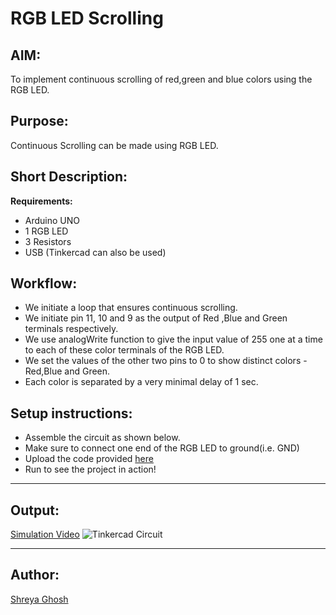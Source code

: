 # RGB LED Scrolling

## AIM:

To implement continuous scrolling of red,green and blue colors using the RGB LED.

## Purpose:

Continuous Scrolling can be made using RGB LED.

## Short Description:

**Requirements:**

- Arduino UNO
- 1 RGB LED
- 3 Resistors
- USB
  (Tinkercad can also be used)

## Workflow:

- We initiate a loop that ensures continuous scrolling.
- We initiate pin 11, 10 and 9 as the output of Red ,Blue and Green terminals respectively.
- We use analogWrite function to give the input value of 255 one at a time to each of these color terminals of the RGB LED.
- We set the values of the other two pins to 0 to show distinct colors - Red,Blue and Green.
- Each color is separated by a very minimal delay of 1 sec.

## Setup instructions:

- Assemble the circuit as shown below.
- Make sure to connect one end of the RGB LED to ground(i.e. GND)
- Upload the code provided [here](https://github.com/shreya024/IoT-Spot/blob/main/Arduino/RGB%20LED%20Scrolling/rgb_led_scrolling.ino)
- Run to see the project in action!

---

## Output:

[Simulation Video](https://github.com/shreya024/IoT-Spot/blob/main/Arduino/RGB%20LED%20Scrolling/Images/rgb_led_scrolling.mp4)
![Tinkercad Circuit](https://github.com/shreya024/IoT-Spot/blob/main/Arduino/RGB%20LED%20Scrolling/Images/rgb_led_scrolling.png)

---

## Author:

[Shreya Ghosh](https://github.com/shreya024)
